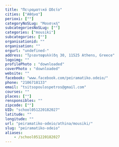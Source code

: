 ```yaml
---
title: "Πειραματικό Ωδείο"
cities: ["Αθήνα"]
perioxi: [""]
categoryNoSLug: "Μουσική"
subcategoriesNoSLug: [""]
categories: ["mousiki"]
subcategories: [""]
organisationid: ""
organisation: ""
orgurl: "undefined-"
address: "Τριανταφυλλίδη 30, 11525 Athens, Greece"
logoimg: ""
profilePhoto : "downloaded"
coverPhoto : "downloaded"
website: ""
facebook: "www.facebook.com/peiramatiko.odeio/"
phone: "2106718133"
email: "tsitsopoulospetros@gmail.com"
courses: ""
places: [""]
rensponsibles: ""
zipcode: [""]
UID: "school051220182027"
latitude: ""
longitude: ""
url: "peiramatiko-odeio/athina/mousiki/"
slug: "peiramatiko-odeio"
aliases:
    - /school051220182027
---
```





